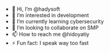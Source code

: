 - 👋 Hi, I’m @hadysoft
- 👀 I’m interested in development
- 🌱 I’m currently learning cybersecurity
- 💞️ I’m looking to collaborate on SMP
- 📫 How to reach me @hidoyatiy
- ⚡ Fun fact: I speak way too fast

<!---
hadysoft/hadysoft is a ✨ special ✨ repository because its `README.md` (this file) appears on your GitHub profile.
You can click the Preview link to take a look at your changes.
--->
